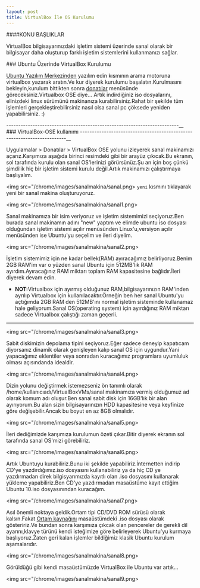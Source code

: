 ```yaml
---
layout: post
title: VirtualBox İle OS Kurulumu
---
```

####KONU BAŞLIKLAR


  VirtualBox bilgisayarınızdaki işletim sistemi üzerinde sanal olarak bir bilgisayar daha oluşturup farklı işletim sistemlerini kullanmanızı sağlar.

###<a id="virtual-kurulum"> Ubuntu Üzerinde VirtualBox Kurulumu </a>
 
 <u>Ubuntu Yazılım Merkezinden</u>  yazılım edin kısmının arama motoruna virtualbox yazarak aratın.Ve kur diyerek kurulumu başalatın.Kurulmasını bekleyin,kurulum bittikten sonra <u>donatılar</u> menüsünde göreceksiniz.Virtualbox OSE diye...
 Artık indirdiğiniz iso dosyalarını, elinizdeki linux sürümünü makinanıza kurabilirsiniz.Rahat bir şekilde tüm işlemleri gerçekleştirebilirsiniz nasıl olsa sanal pc çöksede yeniden yapabilirsiniz. :)

------------------------------------------------------------------------__
###<a id="virtualbox-kullanım"> VirtualBox-OSE kullanımı </a>
------------------------------------------------------------------------__

Uygulamalar > Donatılar > VirtualBox OSE yolunu izleyerek sanal makinamızı açarız.Karşımıza aşağıda birinci resimdeki gibi bir arayüz çıkıcak.Bu ekranın, sol tarafında kurulu olan sanal OS'lerinizi görürsünüz.Şu an için boş çünkü şimdilik hiç bir işletim sistemi kurulu değil.Artık makinamızı çalıştırmaya başlıyalım.

<img src="/chrome/images/sanalmakina/sanal.png></a>
<code>yeni</code> kısmını tıklayarak yeni bir sanal makina oluşturuyoruz.

<img src="/chrome/images/sanalmakina/sanal1.png></a>

Sanal makinamıza bir isim veriyoruz ve işletim sistemimizi seçiyoruz.Ben burada sanal makinamın adını "new" yaptım ve elimde ubuntu iso dosyası olduğundan işletim sistemi açılır menüsünden Linux'u,versiyon açılır menüsünden ise Ubuntu'yu seçelim ve ileri diyelim.

<img src="/chrome/images/sanalmakina/sanal2.png></a>

İşletim sistemimiz için ne kadar bellek(RAM) ayıracağımız belirliyoruz.Benim 2GB RAM'im var o yüzden sanal Ubuntu için 512MB'lık RAM ayırdım.Ayıracağınız RAM miktarı toplam RAM kapasitesine bağlıdır.İleri diyerek devam edin.

<ul type=square><li><b>NOT:</b>Virtualbox için ayırmış olduğunuz RAM,bilgisayarınızın RAM'inden ayrılıp Virtualbox için kullanılacaktır.Örneğin ben her sanal Ubuntu'yu açtığımda 2GB RAM den 512MB'ını normal işletim sisteminde kullanamaz hale geliyorum.Sanal OS(operating system) için ayırdığınız RAM miktarı sadece Vİrtualbox çalıştığı zaman geçerli. </li></ul> 


---------------------------------------------------------------------------------------------------------------------------------------------------
<img src="/chrome/images/sanalmakina/sanal3.png></a>

Sabit diskimizin depolama tipini seçiyoruz.Eğer sadece deneyip kapatıcam diyorsanız dinamik olarak genişleyen kalıp sanal OS için uygundur.Yani yapacağımız eklentiler veya sonradan kuracağımız programlara uyumluluk olması açısındanda idealdir.

<img src="/chrome/images/sanalmakina/sanal4.png></a>

Dizin yolunu değiştirmek istemezseniz ön tanımlı olarak /home/kullanıcıadı/VirtualBoxVMs/sanal makinamıza vermiş olduğumuz ad olarak komum adı oluşur.Ben sanal sabit disk için 16GB'lık bir alan ayırıyorum.Bu alan sizin bilgisayarınızın HDD kapasitesine veya keyfinize göre değişebilir.Ancak bu boyut en az 8GB olmalıdır.

<img src="/chrome/images/sanalmakina/sanal5.png></a>

İleri dediğimizde karşımıza kurulumun özeti çıkar.Bitir diyerek ekranın sol tarafında sanal OS'mizi görebiliriz. 

<img src="/chrome/images/sanalmakina/sanal6.png></a>

Artık Ubuntuyu kurabiliriz.Bunu iki şekilde yapabiliriz.İnternetten indirip CD'ye yazdırdığımız.iso dosyasını kullanabiliriz ya da hiç CD ye yazdırmadan direk bilgisyarımızda kayıtlı olan .iso dosyasını kullanarak yükleme yapabiliriz.Ben CD'ye yazdırmadan masaüstüme kayıt ettiğim Ubuntu 10.iso dosyasınından kuracağım.

<img src="/chrome/images/sanalmakina/sanal7.png></a>

Asıl önemli noktaya geldik.Ortam tipi CD/DVD ROM sürüsü olarak kalsın.Fakat <u>Ortam kaynağını</u> masaüstümdeki .iso dosyası olarak gösteririz.Ve bundan sonra karşımıza çıkcak olan pencereler de gerekli dil ayarını,klavye türünü kendi isteğimize göre belirleyerek Ubuntu'yu kurmaya başlıyoruz.Zaten geri kalan işlemler bildiğimiz klasik Ubuntu kurulum aşamalarıdır.

<img src="/chrome/images/sanalmakina/sanal8.png></a>
 
Görüldüğü gibi kendi masaüstümüzde VirtualBox ile Ubuntu var artık...

<img src="/chrome/images/sanalmakina/sanal9.png></a>










  

